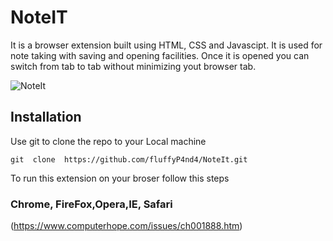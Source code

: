 # NoteIT
It is a browser extension built using HTML, CSS and Javascipt. It is used for note taking with saving and opening facilities.
Once it is opened you can switch from tab to tab without minimizing yout browser tab.



![NoteIt](/img/img.png)

## Installation

Use git to clone the repo to your Local machine

```
git  clone  https://github.com/fluffyP4nd4/NoteIt.git
```

To run this extension on your broser follow this steps 

### Chrome, FireFox,Opera,IE, Safari
(https://www.computerhope.com/issues/ch001888.htm)




